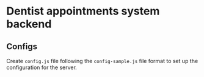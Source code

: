 # Dentist appointments system backend

## Configs
Create `config.js` file following the `config-sample.js` file format to set up the configuration for the server.